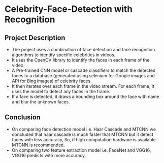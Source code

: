 # Celebrity-Face-Detection with Recognition

## Project Description
- The project uses a combination of face detection and face recognition algorithms to identify specific celebrities in videos. 
- It uses the OpenCV library to identify the faces in each frame of the video.
- A Pre-trained CNN model or cascade classifiers to match the detected faces to a database (generated using selenium for Google images and API for Bing images) of celebrity faces.
- It then iterates over each frame in the video stream. For each frame, it uses the model to detect any faces in the frame.
- If a face is detected, it draws a bounding box around the face with name and blur the unknown faces.

## Conclusion
- On comparing face detection model i.e. Haar Cascade and MTCNN we concluded that haar cascade is much faster that MTCNN but it detect faces with less accuracy, So, if high computation hardware is available MTCNN is recommended.
- On comparing two feature extraction model i.e. FaceNet and VGG16, VGG16 predicts with more accuracy.


